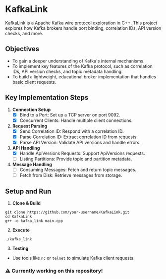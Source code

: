 # KafkaLink
KafkaLink is a Apache Kafka wire protocol exploration in C++. This project explores how Kafka brokers handle port binding, correlation IDs, API version checks, and more.

## Objectives
- To gain a deeper understanding of Kafka's internal mechanisms.
- To implement key features of the Kafka protocol, such as correlation IDs, API version checks, and topic metadata handling.
- To build a lightweight, educational broker implementation that handles basic client requests.

## Key Implementation Steps
1. **Connection Setup**
   - [x] Bind to a Port: Set up a TCP server on port 9092.
   - [x] Concurrent Clients: Handle multiple client connections.

2. **Request Parsing**
   - [x] Send Correlation ID: Respond with a correlation ID.
   - [x] Parse Correlation ID: Extract correlation ID from requests.
   - [x] Parse API Version: Validate API versions and handle errors.

3. **API Handling**
   - [x] Handle ApiVersions Requests: Support ApiVersions requests.
   - [ ] Listing Partitions: Provide topic and partition metadata.

4. **Message Handling**
   - [ ] Consuming Messages: Fetch and return topic messages.
   - [ ] Fetch from Disk: Retrieve messages from storage.
  
## Setup and Run

1. **Clone & Build**
```
git clone https://github.com/your-username/KafkaLink.git
cd KafkaLink
g++ -o kafka_link main.cpp
```

2. **Execute**
```
./kafka_link
```

3. **Testing**
- Use tools like `nc` or `telnet` to simulate Kafka client requests.

### ⚠️ Currently working on this repository!